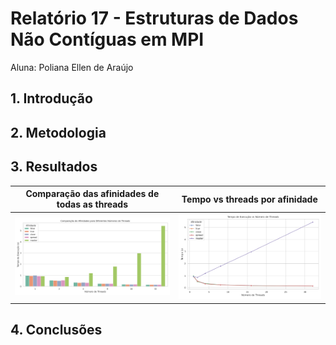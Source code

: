 # Relatório 17 - Estruturas de Dados Não Contíguas em MPI
Aluna: Poliana Ellen de Araújo

## 1. Introdução


## 2. Metodologia



## 3. Resultados



|Comparação das afinidades de todas as threads|Tempo vs threads por afinidade|
|-----|-----|
|![Comparação das afinidades de todas as threads](https://github.com/polianaraujo/parallelp/blob/main/tarefa13/graf_afinidade/comparacao_afinidades_todas_threads.png)|![Tempo vs threads por afinidade](https://github.com/polianaraujo/parallelp/blob/main/tarefa13/graf_afinidade/tempo_vs_threads_por_afinidade.png)|



## 4. Conclusões

